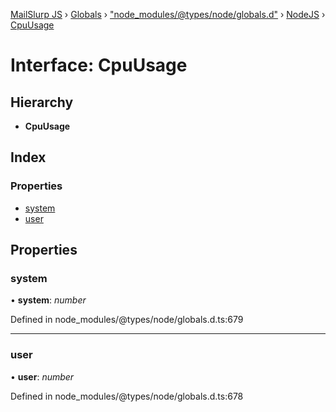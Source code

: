 [MailSlurp JS](../README.md) › [Globals](../globals.md) › ["node_modules/@types/node/globals.d"](../modules/_node_modules__types_node_globals_d_.md) › [NodeJS](../modules/_node_modules__types_node_globals_d_.nodejs.md) › [CpuUsage](_node_modules__types_node_globals_d_.nodejs.cpuusage.md)

# Interface: CpuUsage

## Hierarchy

* **CpuUsage**

## Index

### Properties

* [system](_node_modules__types_node_globals_d_.nodejs.cpuusage.md#system)
* [user](_node_modules__types_node_globals_d_.nodejs.cpuusage.md#user)

## Properties

###  system

• **system**: *number*

Defined in node_modules/@types/node/globals.d.ts:679

___

###  user

• **user**: *number*

Defined in node_modules/@types/node/globals.d.ts:678
